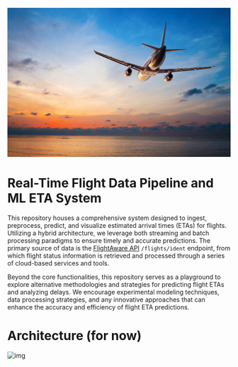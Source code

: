 ![img](docs/airplane-pic.jpeg)

# Real-Time Flight Data Pipeline and ML ETA System

This repository houses a comprehensive system designed to ingest, preprocess, predict, and visualize estimated arrival times (ETAs) for flights. Utilizing a hybrid architecture, we leverage both streaming and batch processing paradigms to ensure timely and accurate predictions. The primary source of data is the [FlightAware API](https://www.flightaware.com/commercial/aeroapi/) `/flights/ident` endpoint, from which flight status information is retrieved and processed through a series of cloud-based services and tools.

Beyond the core functionalities, this repository serves as a playground to explore alternative methodologies and strategies for predicting flight ETAs and analyzing delays. We encourage experimental modeling techniques, data processing strategies, and any innovative approaches that can enhance the accuracy and efficiency of flight ETA predictions.

# Architecture (for now)

![img](docs/GCP-flight-streaming-datalake.jpg)
